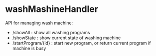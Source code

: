 # washMashineHandler

API for managing wash machine:

 - /showAll : show all washing programs
 - /showState : show current state of washing machine
 - /startProgram/{id} : start new program, or return current program if machine is busy

